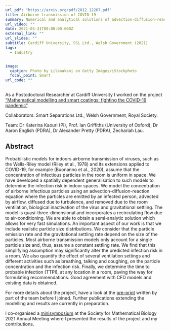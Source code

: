 ```yaml
---
url_pdf: "https://arxiv.org/pdf/2012.12267.pdf"
title: Airborne transmission of COVID-19
summary: Numerical and analytical solutions of advection-diffusion-reaction equations and CFD simulations to model air flows and transport of SARS-CoV-2 particles indoors.
url_video: ""
date: 2021-05-31T00:00:00.000Z
external_link: ""
url_slides: ""
subtitle: Cardiff University, SSL Ltd., Welsh Government (2021)
tags:
  - Industry


image:
  caption: Photo by Lilanakani on Getty Images/iStockphoto
  focal_point: Smart
url_code: ""
---
```

As a Postodoctoral Researcher at Cardiff University I worked on the project [“Mathematical modelling and smart coatings: fighting the COVID-19 pandemic”](https://www.cardiff.ac.uk/news/view/2497448-maths-continues-to-play-a-significant-role-in-fight-against-covid-19-with-important-new-project).

Collaborators: Smart Separations Ltd., Welsh Government, Royal Society.

Team: Dr Katerina Kaouri (PI), Prof. Ian Griffiths (University of Oxford), Dr Aaron English (PDRA), Dr Alexander Pretty (PDRA), Zechariah Lau.

## Abstract
Probabilistic models for indoors airborne transmission of viruses, such as the Wells-Riley model (Riley et al., 1978) and its extensions applied to COVID-19, for example (Buonanno et al., 2020), assume that the concentration of infectious particles in the room is uniform in space. We have developed a spatially dependent generalisation to such models to determine the infection risk in indoor spaces. We model the concentration of airborne infectious particles using an advection-diffusion-reaction equation where the particles are emitted by an infected person, advected by airflow, diffused due to turbulence, and removed due to the room ventilation, biological inactivation of the virus and gravitational settling. The model is quasi-three-dimensional and incorporates a recirculating flow due to air-conditioning. We are able to obtain a semi-analytic solution which allows for very fast simulations. An important aspect of our work is that we include realistic particle size distributions. We consider that the particle emission rate and the gravitational settling rate depend on the size of the particles. Most airborne transmission models only account for a single particle size and, thus, assume a constant settling rate. We find that this simplifying assumption may significantly alter the predicted infection risk in a room. We also quantify the effect of several ventilation settings and different activities such as breathing, talking and coughing, on the particle concentration and the infection risk. Finally, we determine the time to probable infection (TTPI), at any location in a room, paving the way for formulating recommendations. Good agreement with CFD models and existing data is obtained.

For more details about the project, have a look at the [pre-print](https://arxiv.org/pdf/2012.12267.pdf) written by part of the team before I joined. Further publications extending the modelling and results are currently in preparation.

I co-organised a [minisymposium](http://schedule.smb2021.org/MS17/MEPI-MS17.html) at the Society for Mathematical Biology 2021 Annual Meeting where I presented the results of the project and my contributions. 
